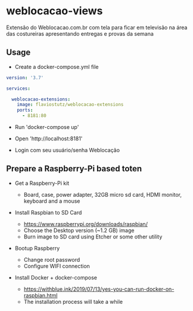 # weblocacao-views
Extensão do Weblocacao.com.br com tela para ficar em televisão na área das costureiras apresentando entregas e provas da semana

## Usage

* Create a docker-compose.yml file

```yml
version: '3.7'

services:

  weblocacao-extensions:
    image: flaviostutz/weblocacao-extensions
    ports:
      - 8181:80
```

* Run 'docker-compose up'

* Open 'http://localhost:8181'

* Login com seu usuário/senha Weblocação

## Prepare a Raspberry-Pi based toten

* Get a Raspberry-Pi kit
  * Board, case, power adapter, 32GB micro sd card, HDMI monitor, keyboard and a mouse

* Install Raspbian to SD Card
  * https://www.raspberrypi.org/downloads/raspbian/
  * Choose the Desktop version (~1.2 GB) image
  * Burn image to SD card using Etcher or some other utility

* Bootup Raspberry
  * Change root password
  * Configure WIFI connection

* Install Docker + docker-compose
  * https://withblue.ink/2019/07/13/yes-you-can-run-docker-on-raspbian.html
  * The installation process will take a while

